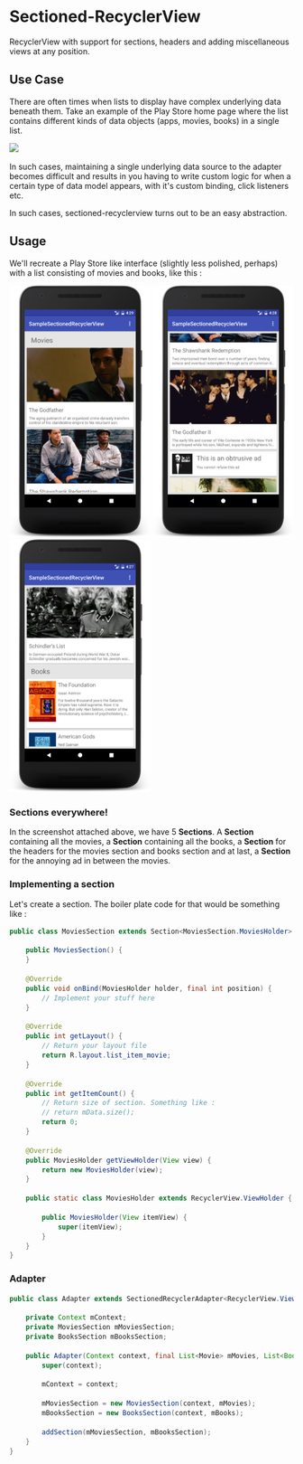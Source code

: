 # Sectioned-RecyclerView
RecyclerView with support for sections, headers and adding miscellaneous views at any position.

## Use Case
There are often times when lists to display have complex underlying data beneath them. Take an example of the Play Store home page where the list contains different kinds of data objects (apps, movies, books) in a single list. 

<img src="https://github.com/shaishavgandhi05/sectioned-recyclerview/blob/master/images/play_store.jpeg" width="250px"/>

In such cases, maintaining a single underlying data source to the adapter becomes difficult and results in you having to write custom logic for when a certain type of data model appears, with it's custom binding, click listeners etc. 

In such cases, sectioned-recyclerview turns out to be an easy abstraction. 

## Usage

We'll recreate a Play Store like interface (slightly less polished, perhaps) with a list consisting of movies and books, like this :

<img src="images/screenshot_1.png" width="250px"/> <img src="images/screenshot_3.png" width="250px"/> <img src="images/screenshot_2.png" width="250px"/>

### Sections everywhere!

In the screenshot attached above, we have 5 **Sections**. A **Section** containing all the movies, a **Section** containing all the books, a **Section** for the headers for the movies section and books section and at last, a **Section** for the annoying ad in between the movies.

### Implementing a section

Let's create a section. The boiler plate code for that would be something like : 

```java
public class MoviesSection extends Section<MoviesSection.MoviesHolder> {

    public MoviesSection() {
    }

    @Override
    public void onBind(MoviesHolder holder, final int position) {
        // Implement your stuff here
    }

    @Override
    public int getLayout() {
    	// Return your layout file
        return R.layout.list_item_movie;
    }

    @Override
    public int getItemCount() {
    	// Return size of section. Something like :
    	// return mData.size();
        return 0;
    }

    @Override
    public MoviesHolder getViewHolder(View view) {
        return new MoviesHolder(view);
    }

    public static class MoviesHolder extends RecyclerView.ViewHolder {

        public MoviesHolder(View itemView) {
            super(itemView);
        }
    }
} 
```

### Adapter

```java
public class Adapter extends SectionedRecyclerAdapter<RecyclerView.ViewHolder> {

    private Context mContext;
    private MoviesSection mMoviesSection;
    private BooksSection mBooksSection;

    public Adapter(Context context, final List<Movie> mMovies, List<Book> mBooks) {
        super(context);

        mContext = context;

        mMoviesSection = new MoviesSection(context, mMovies);
        mBooksSection = new BooksSection(context, mBooks);

        addSection(mMoviesSection, mBooksSection);
    }
}
```






